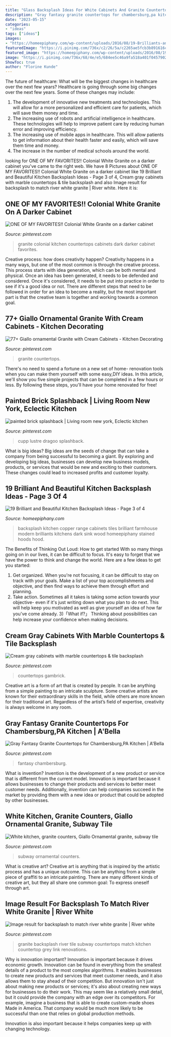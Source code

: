 ```yaml
---
title: "Glass Backsplash Ideas For White Cabinets And Granite Countertops ~ Backsplash Kitchen Copper Range Cabinets Tiles Brilliant Farmhouse Modern Brilliants Kitchens Dark Sink Wood Homeepiphany Stained Hoods Hood"
description: "Gray fantasy granite countertops for chambersburg,pa kitchen"
date: "2023-05-15"
categories:
- "ideas"
tags: ["ideas"]
images:
- "https://homeepiphany.com/wp-content/uploads/2016/08/19-Brilliants-and-Beautiful-Kitchen-Backsplash-Ideas-11-e1595938408151.jpg"
featuredImage: "https://i.pinimg.com/736x/c2/26/5a/c2265ae5fcb3b891616cb7a4d1aac9c0.jpg"
featured_image: "https://homeepiphany.com/wp-content/uploads/2016/08/19-Brilliants-and-Beautiful-Kitchen-Backsplash-Ideas-11-e1595938408151.jpg"
image: "https://i.pinimg.com/736x/68/4e/e5/684ee5c46a9fa518a401f04579027444.jpg"
ShowToc: true
author: "Florine Kunde"
---
```



The future of healthcare: What will be the biggest changes in healthcare over the next few years?
Healthcare is going through some big changes over the next few years. Some of these changes may include: 
1. The development of innovative new treatments and technologies. This will allow for a more personalized and efficient care for patients, which will save them money and time. 
2. The increasing use of robots and artificial intelligence in healthcare. These technologies will help to improve patient care by reducing human error and improving efficiency. 
3. The increasing use of mobile apps in healthcare. This will allow patients to get information about their health faster and easily, which will save them time and money. 
4. The increase in the number of medical schools around the world.

	

		
looking for ONE OF MY FAVORITES!! Colonial White Granite on a darker cabinet you've came to the right web. We have 8 Pictures about ONE OF MY FAVORITES!! Colonial White Granite on a darker cabinet like 19 Brilliant and Beautiful Kitchen Backsplash Ideas - Page 3 of 4, Cream gray cabinets with marble countertops &amp; tile backsplash and also Image result for backsplash to match river white granite | River white. Here it is:
		
    
## ONE OF MY FAVORITES!! Colonial White Granite On A Darker Cabinet

<img loading=lazy src="https://i.pinimg.com/736x/b2/2b/ad/b22bad345629938ce67a379a457be207.jpg" onerror="this.onerror=null;this.src='https://tse4.mm.bing.net/th?id=OIP.fgm4mi0QaheWtsoSQIcvYAHaJ4&amp;pid=15.1';" alt="ONE OF MY FAVORITES!! Colonial White Granite on a darker cabinet">

_Source: pinterest.com_

>granite colonial kitchen countertops cabinets dark darker cabinet favorites. 

	

Creative process: how does creativity happen?
Creativity happens in a many ways, but one of the most common is through the creative process. This process starts with idea generation, which can be both mental and physical. Once an idea has been generated, it needs to be defended and considered. Once it's considered, it needs to be put into practice in order to see if it's a good idea or not. There are different steps that need to be followed in order for an idea to become a reality, but the most important part is that the creative team is together and working towards a common goal.

    
## 77+ Giallo Ornamental Granite With Cream Cabinets - Kitchen Decorating

<img loading=lazy src="https://i.pinimg.com/736x/56/bf/a5/56bfa50c8fbe1a0000296c84c9f1ede3.jpg" onerror="this.onerror=null;this.src='https://tse1.mm.bing.net/th?id=OIP.KzePQUxFrXGDDqUlH8TmaQHaGs&amp;pid=15.1';" alt="77+ Giallo ornamental Granite with Cream Cabinets - Kitchen Decorating">

_Source: pinterest.com_

>granite countertops. 

	

There's no need to spend a fortune on a new set of home- renovation tools when you can make them yourself with some easy,DIY ideas. In this article, we'll show you five simple projects that can be completed in a few hours or less. By following these steps, you'll have your home renovated for free!

    
## Painted Brick Splashback | Living Room New York, Eclectic Kitchen

<img loading=lazy src="https://i.pinimg.com/736x/4a/89/06/4a89060d9f0eee12486c9ce62d182ae0--eclectic-kitchen-painted-bricks.jpg" onerror="this.onerror=null;this.src='https://tse2.mm.bing.net/th?id=OIP.H6Iyf79oCe5UCkVteuufygAAAA&amp;pid=15.1';" alt="painted brick splashback | Living room new york, Eclectic kitchen">

_Source: pinterest.com_

>cupp lustre dragoo splashback. 

	

What is big ideas?
Big ideas are the seeds of change that can take a company from being successful to becoming a giant. By exploring and developing big ideas, businesses can develop new business models, products, or services that would be new and exciting to their customers. These changes could lead to increased profits and customer loyalty.

    
## 19 Brilliant And Beautiful Kitchen Backsplash Ideas - Page 3 Of 4

<img loading=lazy src="https://homeepiphany.com/wp-content/uploads/2016/08/19-Brilliants-and-Beautiful-Kitchen-Backsplash-Ideas-11-e1595938408151.jpg" onerror="this.onerror=null;this.src='https://tse1.mm.bing.net/th?id=OIP.bJqloJClvulGsx4HBio11wHaKo&amp;pid=15.1';" alt="19 Brilliant and Beautiful Kitchen Backsplash Ideas - Page 3 of 4">

_Source: homeepiphany.com_

>backsplash kitchen copper range cabinets tiles brilliant farmhouse modern brilliants kitchens dark sink wood homeepiphany stained hoods hood. 

	

The Benefits of Thinking Out Loud: How to get started
With so many things going on in our lives, it can be difficult to focus. It's easy to forget that we have the power to think and change the world. Here are a few ideas to get you started: 
1) Get organized. When you're not focusing, it can be difficult to stay on track with your goals. Make a list of your top accomplishments and objective, and then find ways to achieve them through effort and planning. 
2) Take action. Sometimes all it takes is taking some action towards your objective- even if it's just writing down what you plan to do next. This will help keep you motivated as well as give yourself an idea of how far you've come already. 
3)「What if?」 Thinking about possibilities can help increase your confidence when making decisions.

    
## Cream Gray Cabinets With Marble Countertops &amp; Tile Backsplash

<img loading=lazy src="https://i.pinimg.com/736x/c2/26/5a/c2265ae5fcb3b891616cb7a4d1aac9c0.jpg" onerror="this.onerror=null;this.src='https://tse4.mm.bing.net/th?id=OIP.M2rvOaFfF8C-jm8HK2NGnQHaJ-&amp;pid=15.1';" alt="Cream gray cabinets with marble countertops &amp; tile backsplash">

_Source: pinterest.com_

>countertops gambrick. 

	

Creative art is a form of art that is created by people. It can be anything from a simple painting to an intricate sculpture. Some creative artists are known for their extraordinary skills in the field, while others are more known for their traditional art. Regardless of the artist’s field of expertise, creativity is always welcome in any room.

    
## Gray Fantasy Granite Countertops For Chambersburg,PA Kitchen | A&#039;Bella

<img loading=lazy src="https://i.pinimg.com/736x/b9/b8/78/b9b878694b9c6486bbaa0c10845c6076.jpg" onerror="this.onerror=null;this.src='https://tse4.mm.bing.net/th?id=OIP.h7EIjyfZoHVJ-1Y-LHbhWAHaJ4&amp;pid=15.1';" alt="Gray Fantasy Granite Countertops for Chambersburg,PA Kitchen | A&#039;Bella">

_Source: pinterest.com_

>fantasy chambersburg. 

	

What is invention?
Invention is the development of a new product or service that is different from the current model. Innovation is important because it allows businesses to change their products and services to better meet customer needs. Additionally, invention can help companies succeed in the market by providing them with a new idea or product that could be adopted by other businesses.

    
## White Kitchen, Granite Counters, Giallo Ornamental Granite, Subway Tile

<img loading=lazy src="https://i.pinimg.com/736x/68/4e/e5/684ee5c46a9fa518a401f04579027444.jpg" onerror="this.onerror=null;this.src='https://tse1.mm.bing.net/th?id=OIP.n8VL6q083UiSc0-c-ltZWQHaKU&amp;pid=15.1';" alt="White kitchen, granite counters, Giallo Ornamental granite, subway tile">

_Source: pinterest.com_

>subway ornamental counters. 

	

What is creative art?
Creative art is anything that is inspired by the artistic process and has a unique outcome. This can be anything from a simple piece of graffiti to an intricate painting. There are many different kinds of creative art, but they all share one common goal: To express oneself through art.

    
## Image Result For Backsplash To Match River White Granite | River White

<img loading=lazy src="https://i.pinimg.com/736x/af/09/2d/af092deb031c92389a9d8f7ba852da70.jpg" onerror="this.onerror=null;this.src='https://tse3.mm.bing.net/th?id=OIP.6WhvDUJhNISlZVWo8efwWgHaJ5&amp;pid=15.1';" alt="Image result for backsplash to match river white granite | River white">

_Source: pinterest.com_

>granite backsplash river tile subway countertops match kitchen countertop grey link renovations. 

	

Why is innovation important?
Innovation is important because it drives economic growth. Innovation can be found in everything from the smallest details of a product to the most complex algorithms. It enables businesses to create new products and services that meet customer needs, and it also allows them to stay ahead of their competition.
But innovation isn't just about making new products or services; it's also about creating new ways for businesses to do their work. This may seem like a relatively small detail, but it could provide the company with an edge over its competitors. For example, imagine a business that is able to create custom-made shoes Made in America. That company would be much more likely to be successful than one that relies on global production methods.

Innovation is also important because it helps companies keep up with changing technology.

